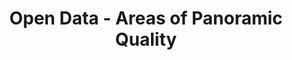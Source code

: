 ---
schema: default
title: Open Data - Areas of Panoramic Quality
organization: Argyll and Bute Council
notes: Areas of Panoramic Quality designated in the Argyll and Bute adopted Local Development Plan 2015. These are areas of regional importance in terms of their landscape quality which were previously identified as ‘Regional Scenic Areas’ in the former Strathclyde Structure Plan
resources:

  - name: Open Data - Areas of Panoramic Quality FEATURE LAYER
  - url: 
  - format: FEATURE LAYER

license: 
category:

  - LDP

  - Local Development Plan

  - Landscape

  - Environment

  - Planning


  - 

maintainer: Tim Wisniewski
maintainer_email: tim@timwis.com
---